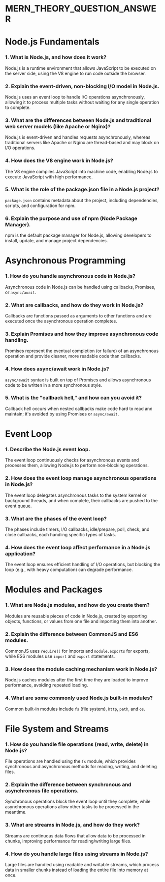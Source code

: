 # MERN_THEORY_QUESTION_ANSWER


# Node.js Fundamentals

### 1. What is Node.js, and how does it work?
Node.js is a runtime environment that allows JavaScript to be executed on the server side, using the V8 engine to run code outside the browser.

### 2. Explain the event-driven, non-blocking I/O model in Node.js.
Node.js uses an event loop to handle I/O operations asynchronously, allowing it to process multiple tasks without waiting for any single operation to complete.

### 3. What are the differences between Node.js and traditional web server models (like Apache or Nginx)?
Node.js is event-driven and handles requests asynchronously, whereas traditional servers like Apache or Nginx are thread-based and may block on I/O operations.

### 4. How does the V8 engine work in Node.js?
The V8 engine compiles JavaScript into machine code, enabling Node.js to execute JavaScript with high performance.

### 5. What is the role of the package.json file in a Node.js project?
`package.json` contains metadata about the project, including dependencies, scripts, and configuration for npm.

### 6. Explain the purpose and use of npm (Node Package Manager).
npm is the default package manager for Node.js, allowing developers to install, update, and manage project dependencies.

# Asynchronous Programming

### 1. How do you handle asynchronous code in Node.js?
Asynchronous code in Node.js can be handled using callbacks, Promises, or `async/await`.

### 2. What are callbacks, and how do they work in Node.js?
Callbacks are functions passed as arguments to other functions and are executed once the asynchronous operation completes.

### 3. Explain Promises and how they improve asynchronous code handling.
Promises represent the eventual completion (or failure) of an asynchronous operation and provide cleaner, more readable code than callbacks.

### 4. How does async/await work in Node.js?
`async/await` syntax is built on top of Promises and allows asynchronous code to be written in a more synchronous style.

### 5. What is the "callback hell," and how can you avoid it?
Callback hell occurs when nested callbacks make code hard to read and maintain; it's avoided by using Promises or `async/await`.

# Event Loop

### 1. Describe the Node.js event loop.
The event loop continuously checks for asynchronous events and processes them, allowing Node.js to perform non-blocking operations.

### 2. How does the event loop manage asynchronous operations in Node.js?
The event loop delegates asynchronous tasks to the system kernel or background threads, and when complete, their callbacks are pushed to the event queue.

### 3. What are the phases of the event loop?
The phases include timers, I/O callbacks, idle/prepare, poll, check, and close callbacks, each handling specific types of tasks.

### 4. How does the event loop affect performance in a Node.js application?
The event loop ensures efficient handling of I/O operations, but blocking the loop (e.g., with heavy computation) can degrade performance.

# Modules and Packages

### 1. What are Node.js modules, and how do you create them?
Modules are reusable pieces of code in Node.js, created by exporting objects, functions, or values from one file and importing them into another.

### 2. Explain the difference between CommonJS and ES6 modules.
CommonJS uses `require()` for imports and `module.exports` for exports, while ES6 modules use `import` and `export` statements.

### 3. How does the module caching mechanism work in Node.js?
Node.js caches modules after the first time they are loaded to improve performance, avoiding repeated loading.

### 4. What are some commonly used Node.js built-in modules?
Common built-in modules include `fs` (file system), `http`, `path`, and `os`.

# File System and Streams

### 1. How do you handle file operations (read, write, delete) in Node.js?
File operations are handled using the `fs` module, which provides synchronous and asynchronous methods for reading, writing, and deleting files.

### 2. Explain the difference between synchronous and asynchronous file operations.
Synchronous operations block the event loop until they complete, while asynchronous operations allow other tasks to be processed in the meantime.

### 3. What are streams in Node.js, and how do they work?
Streams are continuous data flows that allow data to be processed in chunks, improving performance for reading/writing large files.

### 4. How do you handle large files using streams in Node.js?
Large files are handled using readable and writable streams, which process data in smaller chunks instead of loading the entire file into memory at once.
